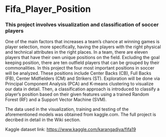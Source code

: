 # Fifa_Player_Position
### This project involves visualization and classification of soccer players

One of the main factors that increases a team’s chance at winning games is player selection, more specifically, having the players with the right physical and technical attributes in the right places. In a team, there are eleven players that have their own unique positions on the field. Excluding the goal keeping position, there are ten outfield players that can be grouped by their commonalities. In this project the four most important positions in soccer will be analyzed. These positions include Center Backs (CB), Full Backs (FB), Center Midfielders (CM) and Strikers (ST). Exploration will be done via Principal Component Analysis (PCA) and K-means clustering to visualize our data in detail. Then, a classification approach is introduced to classify a player’s position based on their given features using a trained Random Forest (RF) and a Support Vector Machine (SVM).

The data used in the visualization, training and testing of the aforementioned models was obtained from kaggle.com. The full project is decribed in detail in the Wiki section.

Kaggle dataset link: https://www.kaggle.com/karangadiya/fifa19
